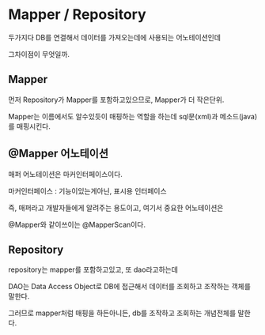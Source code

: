 # Mapper / Repository

두가지다 DB를 연결해서 데이터를 가져오는데에 사용되는 어노테이션인데

그차이점이 무엇일까.

## Mapper

먼저 Repository가 Mapper를 포함하고있으므로, Mapper가 더 작은단위.

Mapper는 이름에서도 알수있듯이 매핑하는 역할을 하는데 sql문(xml)과 메소드(java)를 매핑시킨다. 

## @Mapper 어노테이션

매퍼 어노테이션은 마커인터페이스이다. 

마커인터페이스 : 기능이있는게아닌, 표시용 인터페이스

즉, 매퍼라고 개발자들에게 알려주는 용도이고, 여기서 중요한 어노테이션은

@Mapper와 같이쓰이는 @MapperScan이다.

## Repository

repository는 mapper를 포함하고있고, 또 dao라고하는데 

DAO는 Data Access Object로 DB에 접근해서 데이터를 조회하고 조작하는 객체를 말한다.

그러므로 mapper처럼 매핑을 하든아니든, db를 조작하고 조회하는 개념전체를 말한다.

